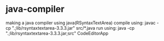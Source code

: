 # java-compiler
making a java compiler using java(RSyntaxTextArea)
compile using: javac -cp ".;lib/rsyntaxtextarea-3.3.3.jar" src/*.java
run using: java -cp ".;lib/rsyntaxtextarea-3.3.3.jar;src" CodeEditorApp

